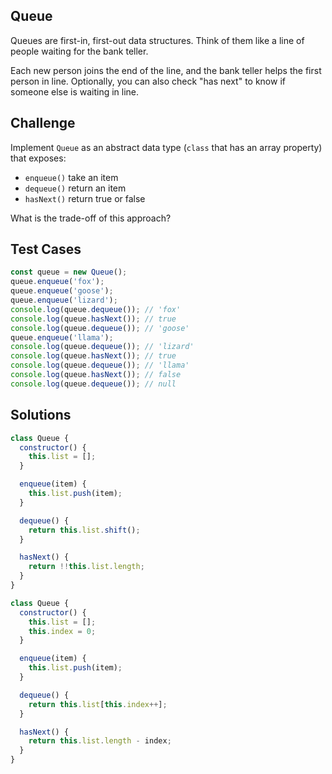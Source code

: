 ## Queue

Queues are first-in, first-out data structures. Think of them like a line of people waiting for the bank teller.

Each new person joins the end of the line, and the bank teller helps the first person in line. Optionally, you can also check "has next" to know if someone else is waiting in line.

## Challenge

Implement `Queue` as an abstract data type (`class` that has an array property) that exposes:

- `enqueue()` take an item
- `dequeue()` return an item
- `hasNext()` return true or false

What is the trade-off of this approach?

## Test Cases

```js
const queue = new Queue();
queue.enqueue('fox');
queue.enqueue('goose');
queue.enqueue('lizard');
console.log(queue.dequeue()); // 'fox'
console.log(queue.hasNext()); // true
console.log(queue.dequeue()); // 'goose'
queue.enqueue('llama');
console.log(queue.dequeue()); // 'lizard'
console.log(queue.hasNext()); // true
console.log(queue.dequeue()); // 'llama'
console.log(queue.hasNext()); // false
console.log(queue.dequeue()); // null
```

## Solutions

```js
class Queue {
  constructor() {
    this.list = [];
  }

  enqueue(item) {
    this.list.push(item);
  }

  dequeue() {
    return this.list.shift();
  }

  hasNext() {
    return !!this.list.length;
  }
}

class Queue {
  constructor() {
    this.list = [];
    this.index = 0;
  }

  enqueue(item) {
    this.list.push(item);
  }

  dequeue() {
    return this.list[this.index++];
  }

  hasNext() {
    return this.list.length - index;
  }
}
```
